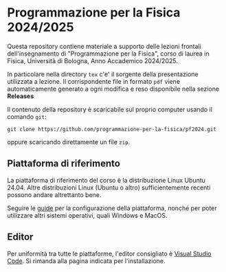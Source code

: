 # Programmazione per la Fisica 2024/2025

Questa repository contiene materiale a supporto delle lezioni frontali
dell'insegnamento di "Programmazione per la Fisica", corso di laurea in Fisica,
Università di Bologna, Anno Accademico 2024/2025.

In particolare nella directory `tex` c'e' il sorgente della presentazione
utilizzata a lezione. Il corrispondente file in formato `pdf` viene
automaticamente generato a ogni modifica e reso disponibile nella sezione
**Releases**

Il contenuto della repository è scaricabile sul proprio computer usando il
comando `git`:

```shell
git clone https://github.com/programmazione-per-la-fisica/pf2024.git
```

oppure scaricando direttamente un file `zip`.

## Piattaforma di riferimento

La piattaforma di riferimento del corso è la distribuzione Linux Ubuntu 24.04.
Altre distribuzioni Linux (Ubuntu o altro) sufficientemente recenti possono
andare altrettanto bene.

Seguire le [guide](https://github.com/programmazione-per-la-fisica/howto) per la
configurazione della piattaforma, nonché per poter utilizzare altri sistemi
operativi, quali Windows e MacOS.

## Editor

Per uniformità tra tutte le piattaforme, l'editor consigliato è [Visual Studio
Code](https://code.visualstudio.com/). Si rimanda alla pagina indicata per
l'installazione.
